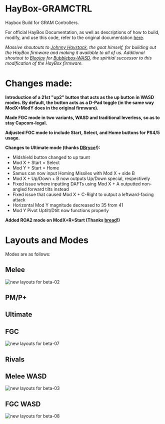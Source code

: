 # HayBox-GRAMCTRL
 Haybox Build for GRAM Controllers.

 For official HayBox Documentation, as well as descriptions of how to build, modify, and use this code, refer to the original documentation [here](https://github.com/JonnyHaystack/HayBox).

 *Massive shoutouts to [Johnny Haystack](https://github.com/JonnyHaystack), the goat himself, for building out the HayBox firmware and making it available to all of us. Additional shoutout to [Bloojay](https://github.com/UMS-Ultra) for [Bubblebox-WASD](https://github.com/UMS-Ultra/BubbleBox-Firmware/tree/BubbleBox-WASD-Firmware), the spiritial successor to this modification of the HayBox firmware.*

# Changes made:
**Introduction of a 21st "up2" button that acts as the up button in WASD modes. By default, the button acts as a D-Pad toggle (in the same way ModX+ModY does in the original firmware).**

**Made FGC mode in two variants, WASD and traditional leverless, so as to stay Capcom-legal.**

**Adjusted FGC mode to include Start, Select, and Home buttons for PS4/5 usage.**

**Changes to Ultimate mode (thanks [DBryce](https://github.com/dbryce712)!):**
- Midshield button changed to up taunt
- Mod X + Start = Select
- Mod Y + Start = Home
- Samus can now input Homing Missiles with Mod X + side B
- Mod X + Up/Down + B now outputs Up/Down special, respectively
- Fixed issue where inputting DAFTs using Mod X + A outputted non-angled forward tilts instead
- Fixed issue that caused Mod X + C-Right to output a leftward-facing attack
- Horizontal Mod Y magnitude decreased to 35 from 41
- Mod Y Pivot Uptilt/Dtilt now functions properly

**Added ROA2 mode on ModX+R+Start (Thanks [bread](https://github.com/7SlicesOfBread)!)**

# Layouts and Modes
Modes are as follows:
## Melee
![new layouts for beta-02](https://github.com/user-attachments/assets/92fe4ce2-c0be-4082-ac32-df7343447c43)

## PM/P+

## Ultimate

## FGC
![new layouts for beta-07](https://github.com/user-attachments/assets/ead6591d-154d-425d-a923-806b92183f10)

## Rivals

## Melee WASD
![new layouts for beta-03](https://github.com/user-attachments/assets/a47b83f8-9569-410d-a636-7781e738512c)

## FGC WASD
![new layouts for beta-08](https://github.com/user-attachments/assets/d5d19fae-12ec-4126-b88c-31c09eed7d2e)
